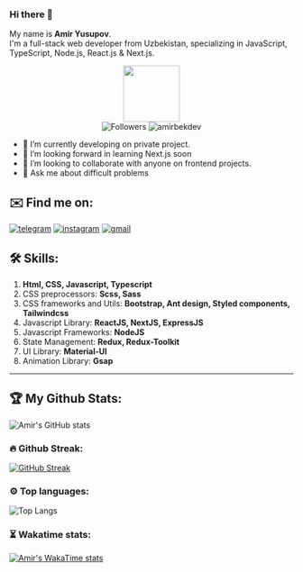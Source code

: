 ### Hi there 👋

My name is **Amir Yusupov**.
<br>
I'm a full-stack web developer from Uzbekistan, specializing in JavaScript, TypeScript, Node.js, React.js & Next.js.
<br>

<div id="header" align="center">
  <img src="https://media.giphy.com/media/M9gbBd9nbDrOTu1Mqx/giphy.gif" width="100"/>
 <br />
 <img src="https://img.shields.io/github/followers/amiryusupov?style=social" alt="Followers"/>
 <img src="https://komarev.com/ghpvc/?username=amiryusupov&label=Profile%20views&color=0e75b6&style=flat" alt="amirbekdev" />
</div>

- 🔭 I’m currently developing on private project.
- 🌱 I’m looking forward in learning Next.js soon
- 👯 I’m looking to collaborate with anyone on frontend projects.
- 💬 Ask me about difficult problems

## ✉️ Find me on:

[![telegram](https://img.shields.io/badge/-@amir-blue?style=for-the-badge&logo=telegram)](https://t.me/amiryusupov070)
[![instagram](https://img.shields.io/badge/-@amir.yusupov-black?style=for-the-badge&logo=instagram)](https://instagram.com/amiryusupov.070)
[![gmail](https://img.shields.io/badge/-@amir-white?style=for-the-badge&logo=gmail)](mailto:amiryusupov.070@gmail.com)

## 🛠 Skills:

1. **Html, CSS, Javascript, Typescript**
2. CSS preprocessors: **Scss, Sass**
3. CSS frameworks and Utils: **Bootstrap, Ant design, Styled components, Tailwindcss**
4. Javascript Library: **ReactJS, NextJS, ExpressJS**
5. Javascript Frameworks: **NodeJS**
6. State Management: **Redux, Redux-Toolkit**
7. UI Library: **Material-UI**
8. Animation Library: **Gsap**

---

## 🏆 My Github Stats:
![Amir's GitHub stats](https://github-readme-stats.vercel.app/api?username=amiryusupov&show_icons=true&theme=tokyonight)
<br>
### 🔥 Github Streak:
[![GitHub Streak](https://github-readme-streak-stats.herokuapp.com?user=amiryusupov&theme=dark&hide_border=true)](https://git.io/streak-stats)
<br>
### ⚙ Top languages:
![Top Langs](https://github-readme-stats.vercel.app/api/top-langs/?username=amiryusupov&layout=compact&theme=dark)
<br/>
### ⏳ Wakatime stats:
[![Amir's WakaTime stats](https://github-readme-stats.vercel.app/api/wakatime?username=amiryusupov&theme=dark)](https://github.com/anuraghazra/github-readme-stats)
